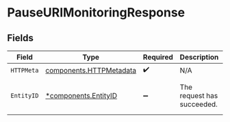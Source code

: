 # PauseURIMonitoringResponse


## Fields

| Field                                                              | Type                                                               | Required                                                           | Description                                                        | Example                                                            |
| ------------------------------------------------------------------ | ------------------------------------------------------------------ | ------------------------------------------------------------------ | ------------------------------------------------------------------ | ------------------------------------------------------------------ |
| `HTTPMeta`                                                         | [components.HTTPMetadata](../../models/components/httpmetadata.md) | :heavy_check_mark:                                                 | N/A                                                                |                                                                    |
| `EntityID`                                                         | [*components.EntityID](../../models/components/entityid.md)        | :heavy_minus_sign:                                                 | The request has succeeded.                                         | {<br/>"id": "e-1448474379026206720"<br/>}                          |